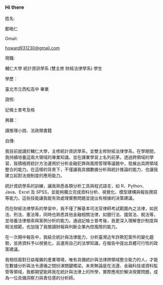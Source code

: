 ### Hi there
姓名:

鄭皓仁

Gmail:

howard931230@gmail.com

現職:

輔仁大學 統計資訊學系 (雙主修 財經法律學系) 學生

學歷：

臺北市立西松高中 畢業

證照:

記帳士普考及格

興趣：

讀推理小說、法政類書籍

自傳:

我目前就讀於輔仁大學，主修統計資訊學系，並雙主修財經法律學系。在學期間，我持續培養這兩大領域的專業知識，並在課業學習上名列前茅。透過跨領域的學習，我積極將統計方法運用於分析金融犯罪與風險管理等議題中，發展出具跨領域整合的能力。在這樣的背景下，不僅讓我具備數據分析與統計推論的能力，也讓我建立起對法規制度的應用能力。

統計資訊學系的訓練，讓我熟悉各類分析工具與程式語言，如 R、Python、Java、Excel 及 SPSS，並能夠獨立完成資料分析、視覺化、模型建構與報告撰寫等能力。這些技能讓我能有效處理實務問題並提出有根據的決策建議。
 
而在財經法律學系的學習中，我不僅了解基本司法官律師考試範圍內之法律，如民法、刑法、憲法等，同時也熟悉其他金融相關法律，如銀行法、國貿法、稅法等，並培養法律檢索與案例分析的能力。通過記帳士普考後，我更深入理解會計制度與稅法規範，也加強了我閱讀財報與判斷企業內控風險的能力。
 
在一次期中報告中，我結合統計與法律能力，分析臺灣近年詐欺犯案件的變化趨勢，並將資料予以視覺化，且運用自己的法學知識，在報告中提出具體可行性的政策建議。
 
我相信面對日益複雜的產業環境，唯有具備統計與法律跨領域整合能力的人，才能在數據分析與法令遵循之間扮演關鍵橋梁。未來無論是在法遵、金融科技或資料監管等領域，我都期望能將我在統計與法律上的所學，實際應用於解決現實問題，成為一位具備洞察力與責任感的分析師。


<!--
**Howard1230/Howard1230** is a ✨ _special_ ✨ repository because its `README.md` (this file) appears on your GitHub profile.

Here are some ideas to get you started:

- 🔭 I’m currently working on ...
- 🌱 I’m currently learning ...
- 👯 I’m looking to collaborate on ...
- 🤔 I’m looking for help with ...
- 💬 Ask me about ...
- 📫 How to reach me: ...
- 😄 Pronouns: ...
- ⚡ Fun fact: ...
-->
